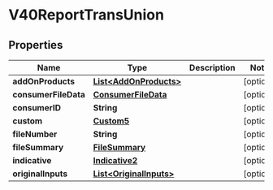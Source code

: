 

# V40ReportTransUnion


## Properties

| Name | Type | Description | Notes |
|------------ | ------------- | ------------- | -------------|
|**addOnProducts** | [**List&lt;AddOnProducts&gt;**](AddOnProducts.md) |  |  [optional] |
|**consumerFileData** | [**ConsumerFileData**](ConsumerFileData.md) |  |  [optional] |
|**consumerID** | **String** |  |  [optional] |
|**custom** | [**Custom5**](Custom5.md) |  |  [optional] |
|**fileNumber** | **String** |  |  [optional] |
|**fileSummary** | [**FileSummary**](FileSummary.md) |  |  [optional] |
|**indicative** | [**Indicative2**](Indicative2.md) |  |  [optional] |
|**originalInputs** | [**List&lt;OriginalInputs&gt;**](OriginalInputs.md) |  |  [optional] |



